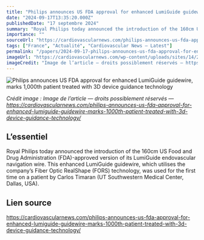 ```yaml
---
title: "Philips announces US FDA approval for enhanced LumiGuide guidewire, marks 1,000th patient treated with 3D device guidance technology"
date: "2024-09-17T13:35:20.000Z"
publishedDate: "17 septembre 2024"
summary: "Royal Philips today announced the introduction of the 160cm US Food and Drug Administration (FDA)-approved version of its LumiGuide endovascular navigation wire. This enhanced LumiGuide guidewire, which utilises the company’s Fiber Optic RealShape (FORS) technology, was used for the first time on a patient by Carlos Timaran (UT Southwestern Medical Center, Dallas, USA)."
importance: ""
sourceUrl: "https://cardiovascularnews.com/philips-announces-us-fda-approval-for-enhanced-lumiguide-guidewire-marks-1000th-patient-treated-with-3d-device-guidance-technology/"
tags: ["France", "Actualité", "Cardiovascular News — Latest"]
permalink: "/papers/2024-09-17-philips-announces-us-fda-approval-for-enhanced-lumiguide-guidewire-marks-1000th-patient-treated-with-3d-device-guidance-technology"
imageUrl: "https://cardiovascularnews.com/wp-content/uploads/sites/14/2024/09/Philips-LumiGuide-scaled.jpg"
imageCredit: "Image de l’article — droits possiblement réservés — https://cardiovascularnews.com/philips-announces-us-fda-approval-for-enhanced-lumiguide-guidewire-marks-1000th-patient-treated-with-3d-device-guidance-technology/"
---
```


![Philips announces US FDA approval for enhanced LumiGuide guidewire, marks 1,000th patient treated with 3D device guidance technology](https://cardiovascularnews.com/wp-content/uploads/sites/14/2024/09/Philips-LumiGuide-scaled.jpg)

*Crédit image : Image de l’article — droits possiblement réservés — https://cardiovascularnews.com/philips-announces-us-fda-approval-for-enhanced-lumiguide-guidewire-marks-1000th-patient-treated-with-3d-device-guidance-technology/*

## L’essentiel

Royal Philips today announced the introduction of the 160cm US Food and Drug Administration (FDA)-approved version of its LumiGuide endovascular navigation wire. This enhanced LumiGuide guidewire, which utilises the company’s Fiber Optic RealShape (FORS) technology, was used for the first time on a patient by Carlos Timaran (UT Southwestern Medical Center, Dallas, USA).

## Lien source

https://cardiovascularnews.com/philips-announces-us-fda-approval-for-enhanced-lumiguide-guidewire-marks-1000th-patient-treated-with-3d-device-guidance-technology/
